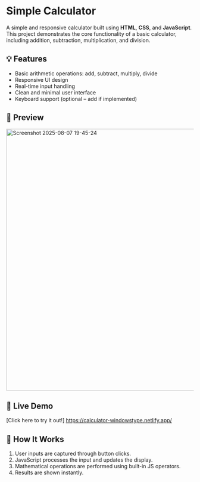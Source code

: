 # Simple Calculator

A simple and responsive calculator built using **HTML**, **CSS**, and **JavaScript**. This project demonstrates the core functionality of a basic calculator, including addition, subtraction, multiplication, and division.

## 💡 Features

- Basic arithmetic operations: add, subtract, multiply, divide
- Responsive UI design
- Real-time input handling
- Clean and minimal user interface
- Keyboard support (optional – add if implemented)

## 📸 Preview

<img width="538" height="701" alt="Screenshot 2025-08-07 19-45-24" src="https://github.com/user-attachments/assets/803028d7-9cb2-409d-8d04-1234170fbdd0" />

## 🚀 Live Demo

[Click here to try it out!] https://calculator-windowstype.netlify.app/

## 🧠 How It Works

1. User inputs are captured through button clicks.
2. JavaScript processes the input and updates the display.
3. Mathematical operations are performed using built-in JS operators.
4. Results are shown instantly.


